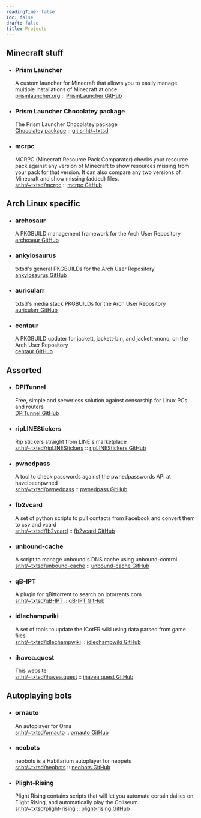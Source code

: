 ```yaml
---
readingTime: false
Toc: false
draft: false
title: Projects
---
```


## Minecraft stuff

*   ### Prism Launcher

    A custom launcher for Minecraft that allows you to easily manage multiple installations of Minecraft at once  
    [prismlauncher.org](https://prismlauncher.org) :: [PrismLauncher GitHub](https://github.com/PrismLauncher/PrismLauncher)

*   ### Prism Launcher Chocolatey package

    The Prism Launcher Chocolatey package  
    [Chocolatey package](https://community.chocolatey.org/packages/prismlauncher) :: [git.sr.ht/~txtsd](https://git.sr.ht/~txtsd/prismlauncher-chocolatey)

*   ### mcrpc

    MCRPC (Minecraft Resource Pack Comparator) checks your resource pack against any version of Minecraft to show resources missing from your pack for that version. It can also compare any two versions of Minecraft and show missing (added) files.  
    [sr.ht/~txtsd/mcrpc](https://sr.ht/~txtsd/mcrpc) :: [mcrpc GitHub](https://github.com/txtsd/mcrpc)


## Arch Linux specific

*   ### archosaur

    A PKGBUILD management framework for the Arch User Repository  
    [archosaur GitHub](https://github.com/txtsd/archosaur)

*   ### ankylosaurus

    txtsd's general PKGBUILDs for the Arch User Repository  
    [ankylosaurus GitHub](https://github.com/txtsd/ankylosaurus)


*   ### auricularr

    txtsd's media stack PKGBUILDs for the Arch User Repository  
    [auricularr GitHub](https://github.com/txtsd/auricularr)

*   ### centaur

    A PKGBUILD updater for jackett, jackett-bin, and jackett-mono, on the Arch User Repository  
    [centaur GitHub](https://github.com/txtsd/centaur)


## Assorted

*   ### DPITunnel

    Free, simple and serverless solution against censorship for Linux PCs and routers  
    [DPITunnel GitHub](https://github.com/txtsd/DPITunnel)

*   ### ripLINEStickers

    Rip stickers straight from LINE's marketplace  
    [sr.ht/~txtsd/ripLINEStickers](https://sr.ht/~txtsd/ripLINEStickers) :: [ripLINEStickers GitHub](https://github.com/txtsd/ripLINEStickers)

*   ### pwnedpass

    A tool to check passwords against the pwnedpasswords API at haveibeenpwned  
    [sr.ht/~txtsd/pwnedpass](https://sr.ht/~txtsd/pwnedpass) :: [pwnedpass GitHub](https://github.com/txtsd/pwnedpass)

*   ### fb2vcard

    A set of python scripts to pull contacts from Facebook and convert them to csv and vcard  
    [sr.ht/~txtsd/fb2vcard](https://sr.ht/~txtsd/fb2vcard) :: [fb2vcard GitHub](https://github.com/txtsd/fb2vcard)

*   ### unbound-cache

    A script to manage unbound's DNS cache using unbound-control  
    [sr.ht/~txtsd/unbound-cache](https://sr.ht/~txtsd/unbound-cache) :: [unbound-cache GitHub](https://github.com/txtsd/unbound-cache)

*   ### qB-IPT

    A plugin for qBittorrent to search on iptorrents.com  
    [sr.ht/~txtsd/qB-IPT](https://sr.ht/~txtsd/qB-IPT) :: [qB-IPT GitHub](https://github.com/txtsd/qB-IPT)

*   ### idlechampwiki

    A set of tools to update the ICotFR wiki using data parsed from game files  
    [sr.ht/~txtsd/idlechampwiki](https://sr.ht/~txtsd/idlechampwiki) :: [idlechampwiki GitHub](https://github.com/txtsd/idlechampwiki)

*   ### ihavea.quest

    This website  
    [sr.ht/~txtsd/ihavea.quest](https://sr.ht/~txtsd/ihavea.quest) :: [ihavea.quest GitHub](https://github.com/txtsd/ihavea.quest)


## Autoplaying bots

*   ### ornauto

    An autoplayer for Orna  
    [sr.ht/~txtsd/ornauto](https://sr.ht/~txtsd/ornauto) :: [ornauto GitHub](https://github.com/txtsd/ornauto)

*   ### neobots

    neobots is a Habitarium autoplayer for neopets  
    [sr.ht/~txtsd/neobots](https://sr.ht/~txtsd/neobots) :: [neobots GitHub](https://github.com/txtsd/neobots)

*   ### Plight-Rising

    Plight Rising contains scripts that will let you automate certain dailies on Flight Rising, and automatically play the Coliseum.  
    [sr.ht/~txtsd/plight-rising](https://sr.ht/~txtsd/plight-rising) :: [plight-rising GitHub](https://github.com/txtsd/plight-rising)
